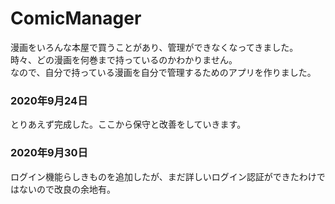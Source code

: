 <h1>ComicManager</h1>
漫画をいろんな本屋で買うことがあり、管理ができなくなってきました。<br>
時々、どの漫画を何巻まで持っているのかわかりません。<br>
なので、自分で持っている漫画を自分で管理するためのアプリを作りました。
<br>
<h3>2020年9月24日</h3>
とりあえず完成した。ここから保守と改善をしていきます。

<h3>2020年9月30日</h3>
ログイン機能らしきものを追加したが、まだ詳しいログイン認証ができたわけではないので改良の余地有。